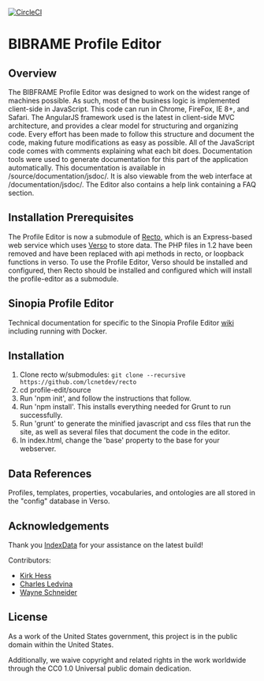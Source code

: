 [![CircleCI](https://circleci.com/gh/LD4P/sinopia_profile_editor.svg?style=svg)](https://circleci.com/gh/LD4P/sinopia_profile_editor)

# BIBRAME Profile Editor

## Overview
The BIBFRAME Profile Editor was designed to work on the widest range of machines possible. As such, most of the business logic is implemented client-side in JavaScript. This code can run in Chrome, FireFox, IE 8+, and Safari. The AngularJS framework used is the latest in client-side MVC architecture, and provides a clear model for structuring and organizing code. Every effort has been made to follow this structure and document the code, making future modifications as easy as possible.
All of the JavaScript code comes with comments explaining what each bit does. Documentation tools were used to generate documentation for this part of the application automatically. This documentation is available in /source/documentation/jsdoc/. It is also viewable from the web interface at /documentation/jsdoc/. The Editor also contains a help link containing a FAQ section.

## Installation Prerequisites

The Profile Editor is now a submodule of [Recto](http://github.com/lcnetdev/recto), which is an Express-based web service which uses [Verso](http://github.com/lcnetdev/verso) to store data. The PHP files in 1.2 have been removed and have been replaced with api methods in recto, or loopback functions in verso. To use the Profile Editor, Verso should be installed and configured, then Recto should be installed and configured which will install the profile-editor as a submodule.

## Sinopia Profile Editor
Technical documentation for specific to the Sinopia Profile Editor
[wiki](https://github.com/LD4P/sinopia_profile_editor/wiki/Sinopia-Profile-Editor) including
running with Docker.

## Installation

1.	Clone recto w/submodules: `git clone --recursive https://github.com/lcnetdev/recto`
2. cd profile-edit/source
3.	Run 'npm init', and follow the instructions that follow.
4.	Run 'npm install'. This installs everything needed for Grunt to run successfully.
5.	Run 'grunt' to generate the minified javascript and css files that run the site, as well as several files that document the code in the editor.
6.	In index.html, change the 'base' property to the base for your webserver.

## Data References

Profiles, templates, properties, vocabularies, and ontologies are all stored in the "config" database in Verso.

## Acknowledgements

Thank you [IndexData](http://indexdata.com/) for your assistance on the latest build!

Contributors:
* [Kirk Hess](https://github.com/kirkhess)
* [Charles Ledvina](https://github.com/cledvina)
* [Wayne Schneider](https://github.com/wafschneider)

## License

As a work of the United States government, this project is in the public domain within the United States.

Additionally, we waive copyright and related rights in the work worldwide through the CC0 1.0 Universal public domain dedication.
